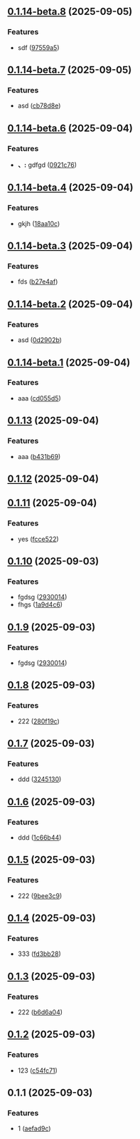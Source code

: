 ## [0.1.14-beta.8](https://github.com/miswanting/eracraft-test/compare/v0.1.14-beta.7...v0.1.14-beta.8) (2025-09-05)


### Features

* sdf ([97559a5](https://github.com/miswanting/eracraft-test/commit/97559a535aa118e6ed7be97de3a8a630792f6d96))



## [0.1.14-beta.7](https://github.com/miswanting/eracraft-test/compare/v0.1.14-beta.6...v0.1.14-beta.7) (2025-09-05)


### Features

* asd ([cb78d8e](https://github.com/miswanting/eracraft-test/commit/cb78d8e89a86504089ed8835c760b6e31904345c))



## [0.1.14-beta.6](https://github.com/miswanting/eracraft-test/compare/v0.1.14-beta.5...v0.1.14-beta.6) (2025-09-04)


### Features

* **、:** gdfgd ([0921c76](https://github.com/miswanting/eracraft-test/commit/0921c762dac8a696cda9d03d33283c3525fe6cbc))



## [0.1.14-beta.4](https://github.com/miswanting/eracraft-test/compare/v0.1.14-beta.3...v0.1.14-beta.4) (2025-09-04)


### Features

* gkjh ([18aa10c](https://github.com/miswanting/eracraft-test/commit/18aa10cab74d3fd6b00db3e05ed0e9367b82238d))



## [0.1.14-beta.3](https://github.com/miswanting/eracraft-test/compare/v0.1.14-beta.2...v0.1.14-beta.3) (2025-09-04)


### Features

* fds ([b27e4af](https://github.com/miswanting/eracraft-test/commit/b27e4af0536e1ede4f85b047d90542c6d5c70782))



## [0.1.14-beta.2](https://github.com/miswanting/eracraft-test/compare/v0.1.14-beta.1...v0.1.14-beta.2) (2025-09-04)


### Features

* asd ([0d2902b](https://github.com/miswanting/eracraft-test/commit/0d2902bbd0e00324d1a0e47c92bd8ec0c1d7951b))



## [0.1.14-beta.1](https://github.com/miswanting/eracraft-test/compare/v0.1.13...v0.1.14-beta.1) (2025-09-04)


### Features

* aaa ([cd055d5](https://github.com/miswanting/eracraft-test/commit/cd055d5f36b4044e64df87bfa2a21f4ddedfe554))



## [0.1.13](https://github.com/miswanting/eracraft-test/compare/v0.1.12...v0.1.13) (2025-09-04)


### Features

* aaa ([b431b69](https://github.com/miswanting/eracraft-test/commit/b431b69ffdb0efd5dab10a75fc34cd11571ae598))



## [0.1.12](https://github.com/miswanting/eracraft-test/compare/v0.1.11...v0.1.12) (2025-09-04)



## [0.1.11](https://github.com/miswanting/eracraft-test/compare/v0.1.10...v0.1.11) (2025-09-04)


### Features

* yes ([fcce522](https://github.com/miswanting/eracraft-test/commit/fcce522e91868b62e51684b296e9d38bf4431a7e))



## [0.1.10](https://github.com/miswanting/eracraft-test/compare/v0.1.8...v0.1.10) (2025-09-03)


### Features

* fgdsg ([2930014](https://github.com/miswanting/eracraft-test/commit/293001401d230dd3a114cf248f63469a1728d972))
* fhgs ([1a9d4c6](https://github.com/miswanting/eracraft-test/commit/1a9d4c6c95e960057b0ec510e8eaec5d8ab8682b))



## [0.1.9](https://github.com/miswanting/eracraft-test/compare/v0.1.8...v0.1.9) (2025-09-03)


### Features

* fgdsg ([2930014](https://github.com/miswanting/eracraft-test/commit/293001401d230dd3a114cf248f63469a1728d972))



## [0.1.8](https://github.com/miswanting/eracraft-test/compare/v0.1.9...v0.1.8) (2025-09-03)


### Features

* 222 ([280f19c](https://github.com/miswanting/eracraft-test/commit/280f19c0c76e9b8799a0fd5c98289174cef34640))



## [0.1.7](https://github.com/miswanting/eracraft-test/compare/v0.1.6...v0.1.7) (2025-09-03)


### Features

* ddd ([3245130](https://github.com/miswanting/eracraft-test/commit/32451300a2da8d4b5e19ce6fa3c3b469891c8ccc))



## [0.1.6](https://github.com/miswanting/eracraft-test/compare/v0.1.5...v0.1.6) (2025-09-03)


### Features

* ddd ([1c66b44](https://github.com/miswanting/eracraft-test/commit/1c66b44b3ce74e0bb4d09634609e310e9fbbf5d5))



## [0.1.5](https://github.com/miswanting/eracraft-test/compare/v0.1.4...v0.1.5) (2025-09-03)


### Features

* 222 ([9bee3c9](https://github.com/miswanting/eracraft-test/commit/9bee3c9f25af0455026a8d33389fd4379ea928c7))



## [0.1.4](https://github.com/miswanting/eracraft-test/compare/v0.1.3...v0.1.4) (2025-09-03)


### Features

* 333 ([fd3bb28](https://github.com/miswanting/eracraft-test/commit/fd3bb286f066d14424107cecd16f4179c760059b))



## [0.1.3](https://github.com/miswanting/eracraft-test/compare/v0.1.2...v0.1.3) (2025-09-03)


### Features

* 222 ([b6d6a04](https://github.com/miswanting/eracraft-test/commit/b6d6a0497f9f6ddf703711b45a3c1f18b33f0c57))



## [0.1.2](https://github.com/miswanting/eracraft-test/compare/v0.1.1...v0.1.2) (2025-09-03)


### Features

* 123 ([c54fc71](https://github.com/miswanting/eracraft-test/commit/c54fc71ff288b50d6cbabdcdda231401e3059965))



## 0.1.1 (2025-09-03)


### Features

* 1 ([aefad9c](https://github.com/miswanting/eracraft-test/commit/aefad9ce0566bd9fe64956fdbe53a3a3bf05eadf))



